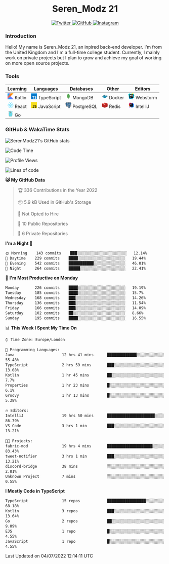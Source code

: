 <div align="center">
  <h1>Seren_Modz 21</h1>
  <a href="https://twitter.com/SerenModz21">
    <img alt="Twitter" src="https://img.shields.io/badge/twitter%20-%231DA1F2.svg?&style=for-the-badge&logo=Twitter&logoColor=white">
  </a>
  <a href="https://github.com/SerenModz21">
    <img alt="GitHub" src="https://img.shields.io/badge/github%20-%23121011.svg?&style=for-the-badge&logo=github&logoColor=white">
  </a>
  <a href="https://www.instagram.com/serenmodz21">
    <img alt="Instagram" src="https://img.shields.io/badge/instagram%20-%23E4405F.svg?&style=for-the-badge&logo=Instagram&logoColor=white">
  </a>
</div>

### Introduction

Hello! My name is Seren_Modz 21, an inpired back-end developer. I'm from the United Kingdom and I'm a full-time college student. Currently, I mainly work on private projects but I plan to grow and achieve my goal of working on more open source projects. 

### Tools

 **Learning**                                        | **Languages**                                               | **Databases**                                               | **Other**                                           | **Editors**                                                  
-----------------------------------------------------|-------------------------------------------------------------|-------------------------------------------------------------|-----------------------------------------------------|--------------------------------------------------------------
 <img width="19px" src="./assets/kotlin.svg"> Kotlin | <img width="19px" src="./assets/typescript.svg"> TypeScript | <img width="19px" src="./assets/mongodb.svg"> MongoDB       | <img width="19px" src="./assets/docker.svg"> Docker | <img width="19px" src="./assets/webstorm.svg"> Webstorm      
 <img width="19px" src="./assets/react.svg"> React   | <img width="19px" src="./assets/javascript.svg"> JavaScript | <img width="19px" src="./assets/postgresql.svg"> PostgreSQL | <img width="19px" src="./assets/redis.svg"> Redis   | <img width="19px" src="./assets/intellij-idea.svg"> IntelliJ
 <img width="19px" src="./assets/go.svg"> Go         |                                                             |                                                             |                                                     |                                                                                                               

### GitHub & WakaTime Stats

![SerenModz21's GitHub stats](https://github-readme-stats.vercel.app/api?username=SerenModz21&show_icons=true&theme=dark)

<!--START_SECTION:waka-->
![Code Time](http://img.shields.io/badge/Code%20Time-1%2C423%20hrs%2058%20mins-blue)

![Profile Views](http://img.shields.io/badge/Profile%20Views-0-blue)

![Lines of code](https://img.shields.io/badge/From%20Hello%20World%20I%27ve%20Written-15%20Thousand%20lines%20of%20code-blue)

**🐱 My GitHub Data** 

> 🏆 336 Contributions in the Year 2022
 > 
> 📦 5.9 kB Used in GitHub's Storage 
 > 
> 🚫 Not Opted to Hire
 > 
> 📜 10 Public Repositories 
 > 
> 🔑 6 Private Repositories  
 > 
**I'm a Night 🦉** 

```text
🌞 Morning    143 commits    ███░░░░░░░░░░░░░░░░░░░░░░   12.14% 
🌆 Daytime    229 commits    ████░░░░░░░░░░░░░░░░░░░░░   19.44% 
🌃 Evening    542 commits    ███████████░░░░░░░░░░░░░░   46.01% 
🌙 Night      264 commits    █████░░░░░░░░░░░░░░░░░░░░   22.41%

```
📅 **I'm Most Productive on Monday** 

```text
Monday       226 commits    ████░░░░░░░░░░░░░░░░░░░░░   19.19% 
Tuesday      185 commits    ████░░░░░░░░░░░░░░░░░░░░░   15.7% 
Wednesday    168 commits    ███░░░░░░░░░░░░░░░░░░░░░░   14.26% 
Thursday     136 commits    ███░░░░░░░░░░░░░░░░░░░░░░   11.54% 
Friday       166 commits    ███░░░░░░░░░░░░░░░░░░░░░░   14.09% 
Saturday     102 commits    ██░░░░░░░░░░░░░░░░░░░░░░░   8.66% 
Sunday       195 commits    ████░░░░░░░░░░░░░░░░░░░░░   16.55%

```


📊 **This Week I Spent My Time On** 

```text
⌚︎ Time Zone: Europe/London

💬 Programming Languages: 
Java                     12 hrs 41 mins      █████████████░░░░░░░░░░░░   55.48% 
TypeScript               2 hrs 59 mins       ███░░░░░░░░░░░░░░░░░░░░░░   13.08% 
Kotlin                   1 hr 45 mins        ██░░░░░░░░░░░░░░░░░░░░░░░   7.7% 
Properties               1 hr 23 mins        █░░░░░░░░░░░░░░░░░░░░░░░░   6.1% 
Groovy                   1 hr 13 mins        █░░░░░░░░░░░░░░░░░░░░░░░░   5.38%

🔥 Editors: 
IntelliJ                 19 hrs 50 mins      █████████████████████░░░░   86.79% 
VS Code                  3 hrs 1 min         ███░░░░░░░░░░░░░░░░░░░░░░   13.21%

🐱‍💻 Projects: 
fabric-mod               19 hrs 4 mins       ████████████████████░░░░░   83.43% 
tweet-notifier           3 hrs 1 min         ███░░░░░░░░░░░░░░░░░░░░░░   13.21% 
discord-bridge           38 mins             ░░░░░░░░░░░░░░░░░░░░░░░░░   2.81% 
Unknown Project          7 mins              ░░░░░░░░░░░░░░░░░░░░░░░░░   0.55%

```

**I Mostly Code in TypeScript** 

```text
TypeScript               15 repos            █████████████████░░░░░░░░   68.18% 
Kotlin                   3 repos             ███░░░░░░░░░░░░░░░░░░░░░░   13.64% 
Go                       2 repos             ██░░░░░░░░░░░░░░░░░░░░░░░   9.09% 
EJS                      1 repo              █░░░░░░░░░░░░░░░░░░░░░░░░   4.55% 
JavaScript               1 repo              █░░░░░░░░░░░░░░░░░░░░░░░░   4.55%

```



 Last Updated on 04/07/2022 12:14:11 UTC
<!--END_SECTION:waka-->
